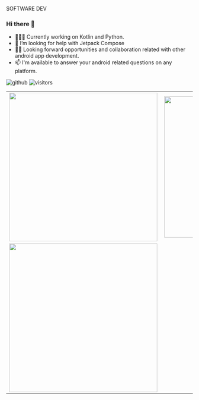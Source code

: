 SOFTWARE DEV

### Hi there 👋

- 👨🏾‍💻 Currently working on  Kotlin and Python.
- 🤔 I’m looking for help with Jetpack Compose
- ✌🏾 Looking forward opportunities and collaboration related with other android app development.
- 📫 I'm available to answer your android related questions on any platform.

![github](https://img.shields.io/github/followers/godwins3?style=plastic)
![visitors](https://visitor-badge.glitch.me/badge?page_id=page.id)

<center>
  <table>
  <tr>
      <td><img width="400px" align="left" src="https://github-readme-stats.vercel.app/api?username=stevechacha&count_private=true&show_icons=true&theme=dark&layout=compact" /></td>
      <td><img width="380px" align="left" src="https://github-readme-stats.vercel.app/api/top-langs/?username=godwins3&hide=html&layout=compact&theme=dark" /></td>
  </tr>   
  <tr>
    <td>
       <img width="400px" align="left" src="https://github-readme-streak-stats.herokuapp.com/?user=godwins3&theme=vision-friendly-dark"  />
     </td>  
   </tr>
    </tr>
</table>
</center>


